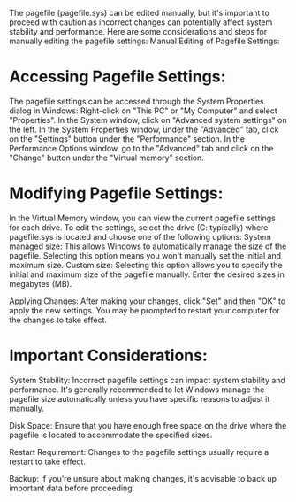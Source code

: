The pagefile (pagefile.sys) can be edited manually, but it's important to proceed with caution as incorrect changes can potentially affect system stability and performance. Here are some considerations and steps for manually editing the pagefile settings:
Manual Editing of Pagefile Settings:

# Accessing Pagefile Settings:
The pagefile settings can be accessed through the System Properties dialog in Windows:
            Right-click on "This PC" or "My Computer" and select "Properties".
            In the System window, click on "Advanced system settings" on the left.
            In the System Properties window, under the "Advanced" tab, click on the "Settings" button under the "Performance" section.
            In the Performance Options window, go to the "Advanced" tab and click on the "Change" button under the "Virtual memory" section.

# Modifying Pagefile Settings:
        
  In the Virtual Memory window, you can view the current pagefile settings for each drive.
  To edit the settings, select the drive (C: typically) where pagefile.sys is located and choose one of the following options:
          System managed size: This allows Windows to automatically manage the size of the pagefile. Selecting this option means you won't manually set the initial and maximum size.
            Custom size: Selecting this option allows you to specify the initial and maximum size of the pagefile manually. Enter the desired sizes in megabytes (MB).

Applying Changes:
        After making your changes, click "Set" and then "OK" to apply the new settings.
        You may be prompted to restart your computer for the changes to take effect.
# Important Considerations:

  System Stability: Incorrect pagefile settings can impact system stability and performance. It's generally recommended to let Windows manage the pagefile size automatically unless you have specific reasons to adjust it manually.

  Disk Space: Ensure that you have enough free space on the drive where the pagefile is located to accommodate the specified sizes.

  Restart Requirement: Changes to the pagefile settings usually require a restart to take effect.

  Backup: If you're unsure about making changes, it's advisable to back up important data before proceeding.

